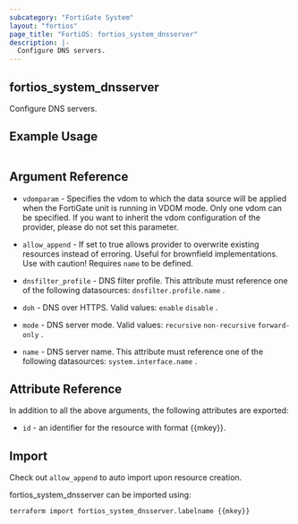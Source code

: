 ```yaml
---
subcategory: "FortiGate System"
layout: "fortios"
page_title: "FortiOS: fortios_system_dnsserver"
description: |-
  Configure DNS servers.
---
```


## fortios_system_dnsserver
Configure DNS servers.

## Example Usage

```hcl

```

## Argument Reference
* `vdomparam` - Specifies the vdom to which the data source will be applied when the FortiGate unit is running in VDOM mode. Only one vdom can be specified. If you want to inherit the vdom configuration of the provider, please do not set this parameter.
* `allow_append` - If set to true allows provider to overwrite existing resources instead of erroring. Useful for brownfield implementations. Use with caution! Requires `name` to be defined.

* `dnsfilter_profile` - DNS filter profile. This attribute must reference one of the following datasources: `dnsfilter.profile.name` .
* `doh` - DNS over HTTPS. Valid values: `enable` `disable` .
* `mode` - DNS server mode. Valid values: `recursive` `non-recursive` `forward-only` .
* `name` - DNS server name. This attribute must reference one of the following datasources: `system.interface.name` .

## Attribute Reference

In addition to all the above arguments, the following attributes are exported:
* `id` - an identifier for the resource with format {{mkey}}.

## Import

Check out `allow_append` to auto import upon resource creation.

fortios_system_dnsserver can be imported using:
```sh
terraform import fortios_system_dnsserver.labelname {{mkey}}
```

